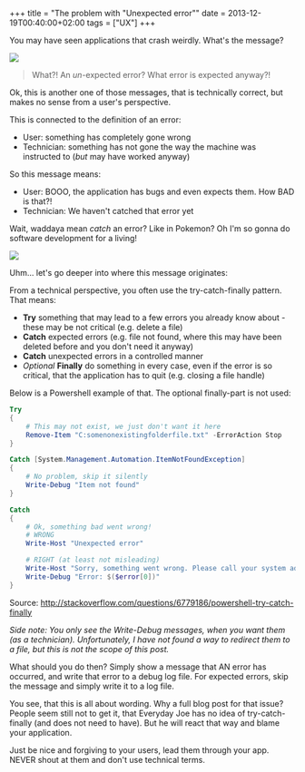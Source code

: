 +++
title = "The problem with \"Unexpected error\""
date = 2013-12-19T00:40:00+02:00
tags = ["UX"]
+++

You may have seen applications that crash weirdly. What's the message?

![](/post/vs-unexpectederror.png)

> What?! An *un*-expected error? What error is expected anyway?!

Ok, this is another one of those messages, that is technically correct, but makes no sense from a user's perspective.

This is connected to the definition of an error:

* User: something has completely gone wrong
* Technician: something has not gone the way the machine was instructed to (*but* may have worked anyway)

So this message means:

* User: BOOO, the application has bugs and even expects them. How BAD is that?!
* Technician: We haven't catched that error yet

Wait, waddaya mean *catch* an error? Like in Pokemon? Oh I'm so gonna do software development for a living!

![](/post/pokemon.jpg)

Uhm... let's go deeper into where this message originates:

From a technical perspective, you often use the try-catch-finally pattern. That means:

* **Try** something that may lead to a few errors you already know about - these may be not critical (e.g. delete a file)
* **Catch** expected errors (e.g. file not found, where this may have been deleted before and you don't need it anyway)
* **Catch** unexpected errors in a controlled manner
* *Optional* **Finally** do something in every case, even if the error is so critical, that the application has to quit (e.g. closing a file handle)

Below is a Powershell example of that. The optional finally-part is not used:

```powershell
Try
{
    # This may not exist, we just don't want it here
    Remove-Item "C:somenonexistingfolderfile.txt" -ErrorAction Stop
}

Catch [System.Management.Automation.ItemNotFoundException]
{
    # No problem, skip it silently
    Write-Debug "Item not found"
}

Catch
{
    # Ok, something bad went wrong!
    # WRONG
    Write-Host "Unexpected error"

    # RIGHT (at least not misleading)
    Write-Host "Sorry, something went wrong. Please call your system administrator."
    Write-Debug "Error: $($error[0])"
}
```

Source: http://stackoverflow.com/questions/6779186/powershell-try-catch-finally

*Side note: You only see the Write-Debug messages, when you want them (as a technician). Unfortunately, I have not found a way to redirect them to a file, but this is not the scope of this post.*

What should you do then? Simply show a message that AN error has occurred, and write that error to a debug log file. For expected errors, skip the message and simply write it to a log file.

You see, that this is all about wording. Why a full blog post for that issue? People seem still not to get it, that Everyday Joe has no idea of try-catch-finally (and does not need to have). But he will react that way and blame your application.

Just be nice and forgiving to your users, lead them through your app. NEVER shout at them and don't use technical terms.